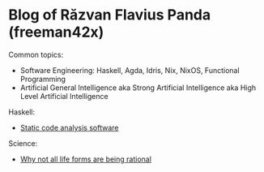 # Blog of Răzvan Flavius Panda (freeman42x)

Common topics:

* Software Engineering: Haskell, Agda, Idris, Nix, NixOS, Functional Programming
* Artificial General Intelligence aka Strong Artificial Intelligence aka High Level Artificial Intelligence

Haskell:

* [Static code analysis software](https://github.com/razvan-flavius-panda/blog/blob/master/Haskell%20static%20code%20analysis%20software.md)

Science:

* [Why not all life forms are being rational](https://github.com/razvan-flavius-panda/blog/blob/master/Why%20not%20all%20life%20forms%20are%20being%20rational.md)